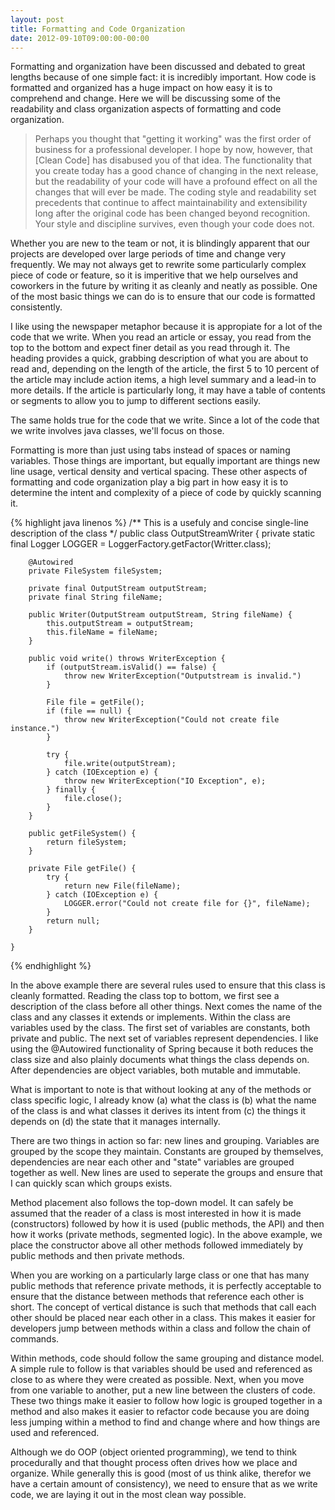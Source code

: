 ```yaml
---
layout: post
title: Formatting and Code Organization
date: 2012-09-10T09:00:00-00:00
---
```


Formatting and organization have been discussed and debated to great lengths because of one simple fact: it is incredibly important. How code is formatted and organized has a huge impact on how easy it is to comprehend and change. Here we will be discussing some of the readability and class organization aspects of formatting and code organization.

> Perhaps you thought that "getting it working" was the first order of business for a professional developer. I hope by now, however, that [Clean Code] has disabused you of that idea. The functionality that you create today has a good chance of changing in the next release, but the readability of your code will have a profound effect on all the changes that will ever be made. The coding style and readability set precedents that continue to affect maintainability and extensibility long after the original code has been changed beyond recognition. Your style and discipline survives, even though your code does not.

Whether you are new to the team or not, it is blindingly apparent that our projects are developed over large periods of time and change very frequently. We may not always get to rewrite some particularly complex piece of code or feature, so it is imperitive that we help ourselves and coworkers in the future by writing it as cleanly and neatly as possible. One of the most basic things we can do is to ensure that our code is formatted consistently.

I like using the newspaper metaphor because it is appropiate for a lot of the code that we write. When you read an article or essay, you read from the top to the bottom and expect finer detail as you read through it. The heading provides a quick, grabbing description of what you are about to read and, depending on the length of the article, the first 5 to 10 percent of the article may include action items, a high level summary and a lead-in to more details. If the article is particularly long, it may have a table of contents or segments to allow you to jump to different sections easily.

The same holds true for the code that we write. Since a lot of the code that we write involves java classes, we'll focus on those.

Formatting is more than just using tabs instead of spaces or naming variables. Those things are important, but equally important are things new line usage, vertical density and vertical spacing. These other aspects of formatting and code organization play a big part in how easy it is to determine the intent and complexity of a piece of code by quickly scanning it.

{% highlight java linenos %}
    /** This is a usefuly and concise single-line description of the class */
    public class OutputStreamWriter {
        private static final Logger LOGGER = LoggerFactory.getFactor(Writter.class);

        @Autowired
        private FileSystem fileSystem;

        private final OutputStream outputStream;
        private final String fileName;

        public Writer(OutputStream outputStream, String fileName) {
            this.outputStream = outputStream;
            this.fileName = fileName;
        }

        public void write() throws WriterException {
            if (outputStream.isValid() == false) {
                throw new WriterException("Outputstream is invalid.")
            }

            File file = getFile();
            if (file == null) {
                throw new WriterException("Could not create file instance.")
            }

            try {
                file.write(outputStream);
            } catch (IOException e) {
                throw new WriterException("IO Exception", e);
            } finally {
                file.close();
            }
        }

        public getFileSystem() {
            return fileSystem;
        }

        private File getFile() {
            try {
                return new File(fileName);
            } catch (IOException e) {
                LOGGER.error("Could not create file for {}", fileName);
            }
            return null;
        }

    }
{% endhighlight %}

In the above example there are several rules used to ensure that this class is cleanly formatted. Reading the class top to bottom, we first see a description of the class before all other things. Next comes the name of the class and any classes it extends or implements. Within the class are variables used by the class. The first set of variables are constants, both private and public. The next set of variables represent dependencies. I like using the @Autowired functionality of Spring because it both reduces the class size and also plainly documents what things the class depends on. After dependencies are object variables, both mutable and immutable.

What is important to note is that without looking at any of the methods or class specific logic, I already know (a) what the class is (b) what the name of the class is and what classes it derives its intent from (c) the things it depends on (d) the state that it manages internally.

There are two things in action so far: new lines and grouping. Variables are grouped by the scope they maintain. Constants are grouped by themselves, dependencies are near each other and "state" variables are grouped together as well. New lines are used to seperate the groups and ensure that I can quickly scan which groups exists.

Method placement also follows the top-down model. It can safely be assumed that the reader of a class is most interested in how it is made (constructors) followed by how it is used (public methods, the API) and then how it works (private methods, segmented logic). In the above example, we place the constructor above all other methods followed immediately by public methods and then private methods.

When you are working on a particularly large class or one that has many public methods that reference private methods, it is perfectly acceptable to ensure that the distance between methods that reference each other is short. The concept of vertical distance is such that methods that call each other should be placed near each other in a class. This makes it easier for developers jump between methods within a class and follow the chain of commands.

Within methods, code should follow the same grouping and distance model. A simple rule to follow is that variables should be used and referenced as close to as where they were created as possible. Next, when you move from one variable to another, put a new line between the clusters of code. These two things make it easier to follow how logic is grouped together in a method and also makes it easier to refactor code because you are doing less jumping within a method to find and change where and how things are used and referenced.

Although we do OOP (object oriented programming), we tend to think procedurally and that thought process often drives how we place and organize. While generally this is good (most of us think alike, therefor we have a certain amount of consistency), we need to ensure that as we write code, we are laying it out in the most clean way possible.
